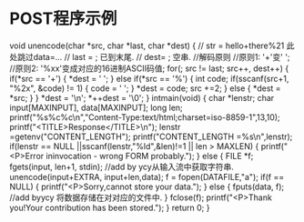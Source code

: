 # POST程序示例

void unencode\(char \*src, char \*last, char \*dest\) { // str = hello+there%21 此处跳过data=... // last = ; 已到末尾. // dest= ; 空串. //解码原则 //原则1: '+'变' '; //原则2: '%xx'变成对应的16进制ASCII码值; for\(; src != last; src++, dest++\) { if\(\*src == '+'\) { \*dest = ' '; } else if\(\*src == '%'\) { int code; if\(sscanf\(src+1, "%2x", &code\) != 1\) { code = ' '; } \*dest = code; src +=2; } else { \*dest = \*src; } } \*dest = '\n'; \*++dest = '\0'; } intmain\(void\) { char \*lenstr; char input\[MAXINPUT\], data\[MAXINPUT\]; long len; printf\("%s%c%c\n","Content-Type:text/html;charset=iso-8859-1",13,10\); printf\("&lt;TITLE&gt;Response&lt;/TITLE&gt;\n"\); lenstr =getenv\("CONTENT\_LENGTH"\); printf\("CONTENT\_LENGTH =%s\n",lenstr\); if\(lenstr == NULL \|\|sscanf\(lenstr,"%ld",&len\)!=1 \|\| len &gt; MAXLEN\) { printf\("&lt;P&gt;Error ininvocation - wrong FORM probably."\); } else { FILE \*f; fgets\(input, len+1, stdin\); //add by ycy从输入流中获取字符串. unencode\(input+EXTRA, input+len,data\); f = fopen\(DATAFILE,"a"\); if\(f == NULL\) { printf\("&lt;P&gt;Sorry,cannot store your data."\); } else { fputs\(data, f\); //add byycy 将数据存储在对对应的文件中. } fclose\(f\); printf\("&lt;P&gt;Thank you!Your contribution has been stored."\); } return 0; }

